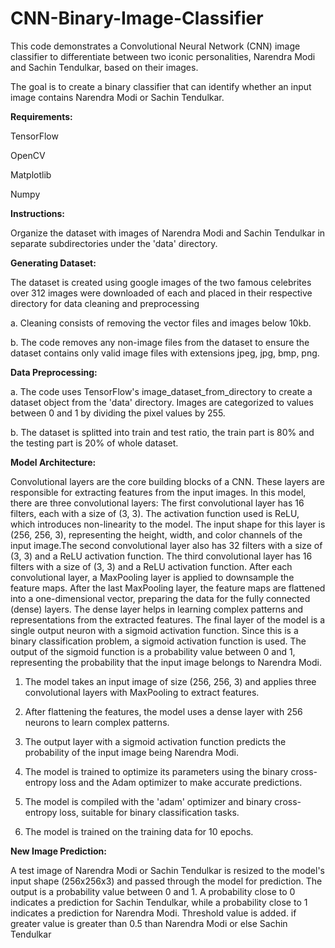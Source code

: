 # CNN-Binary-Image-Classifier

This code demonstrates a Convolutional Neural Network (CNN) image classifier to differentiate between two iconic personalities, Narendra Modi and Sachin Tendulkar, based on their images. 

The goal is to create a binary classifier that can identify whether an input image contains Narendra Modi or Sachin Tendulkar.


**Requirements:**

TensorFlow

OpenCV

Matplotlib

Numpy


**Instructions:**

Organize the dataset with images of Narendra Modi and Sachin Tendulkar in separate subdirectories under the 'data' directory.


**Generating Dataset:**

  The dataset is created using google images of the two famous celebrites over 312 images were downloaded of each and placed in their respective directory for data cleaning and preprocessing

  a. Cleaning consists of removing the vector files and images below 10kb.
  
  b. The code removes any non-image files from the dataset to ensure the dataset contains only valid image files with extensions jpeg, jpg, bmp, png.


  **Data Preprocessing:**

  a. The code uses TensorFlow's image_dataset_from_directory to create a dataset object from the 'data' directory. Images are categorized to values between 0 and 1 by dividing the pixel values by 255. 
  
  b. The dataset is splitted into train and test ratio, the train part is 80% and the testing part is 20% of whole dataset.

  **Model Architecture:**

Convolutional layers are the core building blocks of a CNN. These layers are responsible for extracting features from the input images. In this model, there are three convolutional layers:
The first convolutional layer has 16 filters, each with a size of (3, 3). The activation function used is ReLU, which introduces non-linearity to the model. The input shape for this layer is (256, 256, 3), representing the height, width, and color channels of the input image.The second convolutional layer also has 32 filters with a size of (3, 3) and a ReLU activation function.
The third convolutional layer has 16 filters with a size of (3, 3) and a ReLU activation function.
After each convolutional layer, a MaxPooling layer is applied to downsample the feature maps.
After the last MaxPooling layer, the feature maps are flattened into a one-dimensional vector, preparing the data for the fully connected (dense) layers.
The dense layer helps in learning complex patterns and representations from the extracted features.
The final layer of the model is a single output neuron with a sigmoid activation function. Since this is a binary classification problem, a sigmoid activation function is used. The output of the sigmoid function is a probability value between 0 and 1, representing the probability that the input image belongs to Narendra Modi.

1. The model takes an input image of size (256, 256, 3) and applies three convolutional layers with MaxPooling to extract features. 

2. After flattening the features, the model uses a dense layer with 256 neurons to learn complex patterns. 

3. The output layer with a sigmoid activation function predicts the probability of the input image being Narendra Modi. 

4. The model is trained to optimize its parameters using the binary cross-entropy loss and the Adam optimizer to make accurate predictions.

5. The model is compiled with the 'adam' optimizer and binary cross-entropy loss, suitable for binary classification tasks. 

6. The model is trained on the training data for 10 epochs.

**New Image Prediction:**

A test image of Narendra Modi or Sachin Tendulkar is resized to the model's input shape (256x256x3) and passed through the model for prediction. The output is a probability value between 0 and 1. A probability close to 0 indicates a prediction for Sachin Tendulkar, while a probability close to 1 indicates a prediction for Narendra Modi. Threshold value is added. if greater value is greater than 0.5 than Narendra Modi or else Sachin Tendulkar
